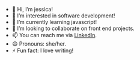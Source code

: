 - 👋 Hi, I’m jessica!
- 👀 I’m interested in software development!
- 🌱 I’m currently learning javascript!
- 💞️ I’m looking to collaborate on front end projects.
- 📫 You can reach me via <a href="https://www.linkedin.com/in/jessica-rita-ochuba">LinkedIn</a>.
- 😄 Pronouns: she/her.
- ⚡ Fun fact: I love writing!

<!---
ojessicarita/ojessicarita is a ✨ special ✨ repository because its `README.md` (this file) appears on your GitHub profile.
You can click the Preview link to take a look at your changes.
--->
